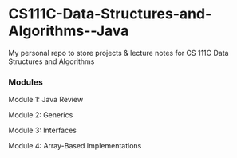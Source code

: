 # CS111C-Data-Structures-and-Algorithms--Java
My personal repo to store projects &amp; lecture notes for CS 111C Data Structures and Algorithms

### Modules
Module 1: Java Review

Module 2: Generics

Module 3: Interfaces

Module 4: Array-Based Implementations

